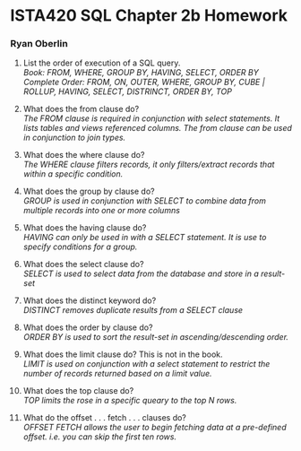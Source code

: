 # ISTA420 SQL Chapter 2b Homework

### Ryan Oberlin

1. List the order of execution of a SQL query.  
*Book: FROM, WHERE, GROUP BY, HAVING, SELECT, ORDER BY
   Complete Order: FROM, ON, OUTER, WHERE, GROUP BY, CUBE | ROLLUP, HAVING, SELECT, DISTRINCT, ORDER BY, TOP*

2. What does the from clause do?  
*The FROM clause is required in conjunction with select statements. It lists tables and views referenced columns. The from clause can be used in conjunction to join types.*

3. What does the where clause do?  
*The WHERE clause filters records, it only filters/extract records that within a specific condition.*

4. What does the group by clause do?  
*GROUP is used in conjunction with SELECT to combine data from multiple records into one or more columns*

5. What does the having clause do?  
*HAVING can only be used in with a SELECT statement. It is use to specify conditions for a group.*

6. What does the select clause do?  
*SELECT is used to select data from the database and store in a result-set*

7. What does the distinct keyword do?  
*DISTINCT removes duplicate results from a SELECT clause*

8. What does the order by clause do?  
*ORDER BY is used to sort the result-set in ascending/descending order.*

9. What does the limit clause do? This is not in the book.  
*LIMIT is used on conjunction with a select statement to restrict the number of records returned based on a limit value.*

10. What does the top clause do?  
*TOP limits the rose in a specific queary to the top N rows.*

11. What do the offset . . . fetch . . . clauses do?  
*OFFSET FETCH allows the user to begin fetching data at a pre-defined offset. i.e. you can skip the first ten rows.*
